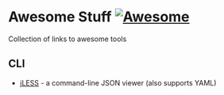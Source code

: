 # Awesome Stuff [![Awesome](https://awesome.re/badge.svg)](https://awesome.re)
Collection of links to awesome tools

## CLI
* [jLESS](https://jless.io/) - a command-line JSON viewer (also supports YAML)
